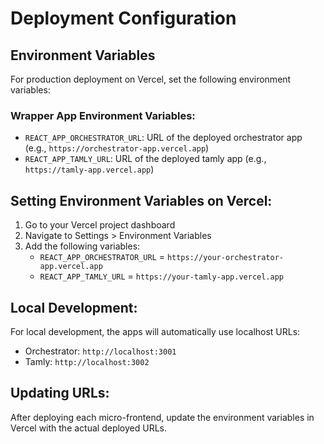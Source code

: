 # Deployment Configuration

## Environment Variables

For production deployment on Vercel, set the following environment variables:

### Wrapper App Environment Variables:
- `REACT_APP_ORCHESTRATOR_URL`: URL of the deployed orchestrator app (e.g., `https://orchestrator-app.vercel.app`)
- `REACT_APP_TAMLY_URL`: URL of the deployed tamly app (e.g., `https://tamly-app.vercel.app`)

## Setting Environment Variables on Vercel:

1. Go to your Vercel project dashboard
2. Navigate to Settings > Environment Variables
3. Add the following variables:
   - `REACT_APP_ORCHESTRATOR_URL` = `https://your-orchestrator-app.vercel.app`
   - `REACT_APP_TAMLY_URL` = `https://your-tamly-app.vercel.app`

## Local Development:

For local development, the apps will automatically use localhost URLs:
- Orchestrator: `http://localhost:3001`
- Tamly: `http://localhost:3002`

## Updating URLs:

After deploying each micro-frontend, update the environment variables in Vercel with the actual deployed URLs. 